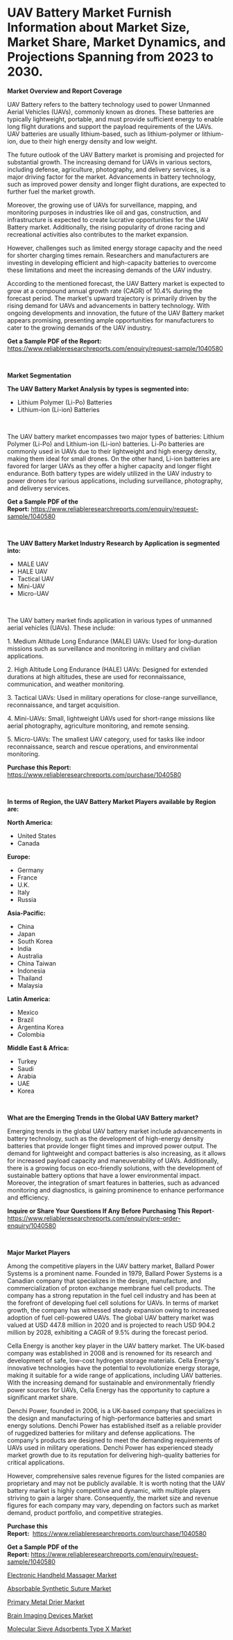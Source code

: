 <p><h1>UAV Battery Market Furnish Information about Market Size, Market Share, Market Dynamics, and Projections Spanning from 2023 to 2030.</h1></p><p><strong>Market Overview and Report Coverage</strong></p>
<p><p>UAV Battery refers to the battery technology used to power Unmanned Aerial Vehicles (UAVs), commonly known as drones. These batteries are typically lightweight, portable, and must provide sufficient energy to enable long flight durations and support the payload requirements of the UAVs. UAV batteries are usually lithium-based, such as lithium-polymer or lithium-ion, due to their high energy density and low weight.</p><p>The future outlook of the UAV Battery market is promising and projected for substantial growth. The increasing demand for UAVs in various sectors, including defense, agriculture, photography, and delivery services, is a major driving factor for the market. Advancements in battery technology, such as improved power density and longer flight durations, are expected to further fuel the market growth.</p><p>Moreover, the growing use of UAVs for surveillance, mapping, and monitoring purposes in industries like oil and gas, construction, and infrastructure is expected to create lucrative opportunities for the UAV Battery market. Additionally, the rising popularity of drone racing and recreational activities also contributes to the market expansion.</p><p>However, challenges such as limited energy storage capacity and the need for shorter charging times remain. Researchers and manufacturers are investing in developing efficient and high-capacity batteries to overcome these limitations and meet the increasing demands of the UAV industry.</p><p>According to the mentioned forecast, the UAV Battery market is expected to grow at a compound annual growth rate (CAGR) of 10.4% during the forecast period. The market's upward trajectory is primarily driven by the rising demand for UAVs and advancements in battery technology. With ongoing developments and innovation, the future of the UAV Battery market appears promising, presenting ample opportunities for manufacturers to cater to the growing demands of the UAV industry.</p></p>
<p><strong>Get a Sample PDF of the Report:</strong> <a href="https://www.reliableresearchreports.com/enquiry/request-sample/1040580">https://www.reliableresearchreports.com/enquiry/request-sample/1040580</a></p>
<p>&nbsp;</p>
<p><strong>Market Segmentation</strong></p>
<p><strong>The UAV Battery Market Analysis by types is segmented into:</strong></p>
<p><ul><li>Lithium Polymer (Li-Po) Batteries</li><li>Lithium-ion (Li-ion) Batteries</li></ul></p>
<p>&nbsp;</p>
<p><p>The UAV battery market encompasses two major types of batteries: Lithium Polymer (Li-Po) and Lithium-ion (Li-ion) batteries. Li-Po batteries are commonly used in UAVs due to their lightweight and high energy density, making them ideal for small drones. On the other hand, Li-ion batteries are favored for larger UAVs as they offer a higher capacity and longer flight endurance. Both battery types are widely utilized in the UAV industry to power drones for various applications, including surveillance, photography, and delivery services.</p></p>
<p><strong>Get a Sample PDF of the Report:</strong>&nbsp;<a href="https://www.reliableresearchreports.com/enquiry/request-sample/1040580">https://www.reliableresearchreports.com/enquiry/request-sample/1040580</a></p>
<p>&nbsp;</p>
<p><strong>The UAV Battery Market Industry Research by Application is segmented into:</strong></p>
<p><ul><li>MALE UAV</li><li>HALE UAV</li><li>Tactical UAV</li><li>Mini-UAV</li><li>Micro-UAV</li></ul></p>
<p>&nbsp;</p>
<p><p>The UAV battery market finds application in various types of unmanned aerial vehicles (UAVs). These include:</p><p>1. Medium Altitude Long Endurance (MALE) UAVs: Used for long-duration missions such as surveillance and monitoring in military and civilian applications.</p><p>2. High Altitude Long Endurance (HALE) UAVs: Designed for extended durations at high altitudes, these are used for reconnaissance, communication, and weather monitoring.</p><p>3. Tactical UAVs: Used in military operations for close-range surveillance, reconnaissance, and target acquisition.</p><p>4. Mini-UAVs: Small, lightweight UAVs used for short-range missions like aerial photography, agriculture monitoring, and remote sensing.</p><p>5. Micro-UAVs: The smallest UAV category, used for tasks like indoor reconnaissance, search and rescue operations, and environmental monitoring.</p></p>
<p><strong>Purchase this Report:</strong>&nbsp; <a href="https://www.reliableresearchreports.com/purchase/1040580">https://www.reliableresearchreports.com/purchase/1040580</a></p>
<p>&nbsp;</p>
<p><strong>In terms of Region, the UAV Battery Market Players available by Region are:</strong></p>
<p>
    <p> <strong> North America: </strong>
        <ul>
            <li>United States</li>
            <li>Canada</li>
        </ul>
        </p> 
    <p> <strong> Europe: </strong>
        <ul>
            <li>Germany</li>
            <li>France</li>
            <li>U.K.</li>
            <li>Italy</li>
            <li>Russia</li>
        </ul>
        </p> 
    <p> <strong> Asia-Pacific: </strong>
        <ul>
            <li>China</li>
            <li>Japan</li>
            <li>South Korea</li>
            <li>India</li>
            <li>Australia</li>
            <li>China Taiwan</li>
            <li>Indonesia</li>
            <li>Thailand</li>
            <li>Malaysia</li>
        </ul>
        </p> 
    <p> <strong> Latin America: </strong>
        <ul>
            <li>Mexico</li>
            <li>Brazil</li>
            <li>Argentina Korea</li>
            <li>Colombia</li>
        </ul>
        </p> 
    <p> <strong> Middle East & Africa: </strong>
        <ul>
            <li>Turkey</li>
            <li>Saudi</li>
            <li>Arabia</li>
            <li>UAE</li>
            <li>Korea</li>
        </ul>
    </p>
    </p>
<p>&nbsp;</p>
<p><strong>What are the Emerging Trends in the Global UAV Battery market?</strong></p>
<p><p>Emerging trends in the global UAV battery market include advancements in battery technology, such as the development of high-energy density batteries that provide longer flight times and improved power output. The demand for lightweight and compact batteries is also increasing, as it allows for increased payload capacity and maneuverability of UAVs. Additionally, there is a growing focus on eco-friendly solutions, with the development of sustainable battery options that have a lower environmental impact. Moreover, the integration of smart features in batteries, such as advanced monitoring and diagnostics, is gaining prominence to enhance performance and efficiency.</p></p>
<p><strong>Inquire or Share Your Questions If Any Before Purchasing This Report</strong>- <a href="https://www.reliableresearchreports.com/enquiry/pre-order-enquiry/1040580">https://www.reliableresearchreports.com/enquiry/pre-order-enquiry/1040580</a></p>
<p>&nbsp;</p>
<p><strong>Major Market Players</strong></p>
<p><p>Among the competitive players in the UAV battery market, Ballard Power Systems is a prominent name. Founded in 1979, Ballard Power Systems is a Canadian company that specializes in the design, manufacture, and commercialization of proton exchange membrane fuel cell products. The company has a strong reputation in the fuel cell industry and has been at the forefront of developing fuel cell solutions for UAVs. In terms of market growth, the company has witnessed steady expansion owing to increased adoption of fuel cell-powered UAVs. The global UAV battery market was valued at USD 447.8 million in 2020 and is projected to reach USD 904.2 million by 2028, exhibiting a CAGR of 9.5% during the forecast period.</p><p>Cella Energy is another key player in the UAV battery market. The UK-based company was established in 2008 and is renowned for its research and development of safe, low-cost hydrogen storage materials. Cella Energy's innovative technologies have the potential to revolutionize energy storage, making it suitable for a wide range of applications, including UAV batteries. With the increasing demand for sustainable and environmentally friendly power sources for UAVs, Cella Energy has the opportunity to capture a significant market share.</p><p>Denchi Power, founded in 2006, is a UK-based company that specializes in the design and manufacturing of high-performance batteries and smart energy solutions. Denchi Power has established itself as a reliable provider of ruggedized batteries for military and defense applications. The company's products are designed to meet the demanding requirements of UAVs used in military operations. Denchi Power has experienced steady market growth due to its reputation for delivering high-quality batteries for critical applications.</p><p>However, comprehensive sales revenue figures for the listed companies are proprietary and may not be publicly available. It is worth noting that the UAV battery market is highly competitive and dynamic, with multiple players striving to gain a larger share. Consequently, the market size and revenue figures for each company may vary, depending on factors such as market demand, product portfolio, and competitive strategies.</p></p>
<p><strong>Purchase this Report:</strong>&nbsp;&nbsp;<a href="https://www.reliableresearchreports.com/purchase/1040580">https://www.reliableresearchreports.com/purchase/1040580</a></p>
<p></p>
<p><strong>Get a Sample PDF of the Report:</strong>&nbsp;<a href="https://www.reliableresearchreports.com/enquiry/request-sample/1040580">https://www.reliableresearchreports.com/enquiry/request-sample/1040580</a></p>
<p><p><a href="https://www.linkedin.com/pulse/electronic-handheld-massager-market-size-2023-2030-global-byg9c/">Electronic Handheld Massager Market</a></p><p><a href="https://www.linkedin.com/pulse/absorbable-synthetic-suture-market-size-2023-2030-global-in3nc/">Absorbable Synthetic Suture Market</a></p><p><a href="https://medium.com/@lavernacole2023/primary-metal-drier-market-report-reveals-the-latest-trends-and-growth-opportunities-of-this-market-46e0ee5742df">Primary Metal Drier Market</a></p><p><a href="https://www.linkedin.com/pulse/brain-imaging-devices-market-share-amp-new-trends-analysis-myrrc/">Brain Imaging Devices Market</a></p><p><a href="https://medium.com/@amayabeahan/decoding-molecular-sieve-adsorbents-type-x-market-metrics-market-share-trends-and-growth-da177fa524d0">Molecular Sieve Adsorbents Type X Market</a></p></p>